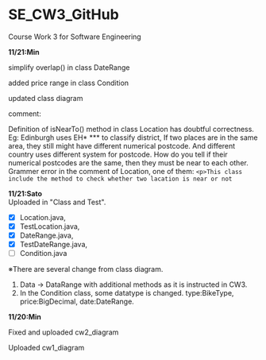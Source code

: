 # SE_CW3_GitHub
Course Work 3 for Software Engineering

**11/21:Min**

simplify overlap() in class DateRange

added price range in class Condition

updated class diagram

comment:

Definition of isNearTo() method in class Location has doubtful correctness. Eg: Edinburgh uses EH* *** to classify district, If two places are in the same area, they still might have different numerical postcode. And different country uses different system for postcode. How do you tell if their numerical postcodes are the same, then they must be near to each other.
Grammer error in the comment of Location, one of them:  `<p>This class include the method to check whether two lacation is near or not `

**11/21:Sato**  
Uploaded in "Class and Test".
 - [x] Location.java, 
 - [x] TestLocation.java, 
 - [x] DateRange.java, 
 - [x] TestDateRange.java, 
 - [ ] Condition.java  

※There are several change from class diagram.  
 1. Data -> DataRange with additional methods as it is instructed in CW3.
 2. In the Condition class, some datatype is changed. type:BikeType, price:BigDecimal, date:DateRange.

**11/20:Min**

Fixed and uploaded cw2_diagram

Uploaded cw1_diagram
